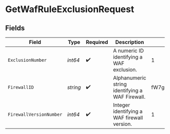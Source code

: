 # GetWafRuleExclusionRequest


## Fields

| Field                                           | Type                                            | Required                                        | Description                                     | Example                                         |
| ----------------------------------------------- | ----------------------------------------------- | ----------------------------------------------- | ----------------------------------------------- | ----------------------------------------------- |
| `ExclusionNumber`                               | *int64*                                         | :heavy_check_mark:                              | A numeric ID identifying a WAF exclusion.       | 1                                               |
| `FirewallID`                                    | *string*                                        | :heavy_check_mark:                              | Alphanumeric string identifying a WAF Firewall. | fW7g2uUGZzb2W9Euo4Mo0r                          |
| `FirewallVersionNumber`                         | *int64*                                         | :heavy_check_mark:                              | Integer identifying a WAF firewall version.     | 1                                               |